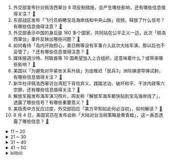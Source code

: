 1. 外交部宣布针对佩洛西窜台 8 项反制措施，会产生哪些影响，还有哪些信息值得关注？ [:link:](https://www.zhihu.com/question/547135232)
2. 东部战区发布「飞行员俯瞰宝岛海岸线和中央山脉」视频，释放了什么信号？有哪些信息值得注意？ [:link:](https://www.zhihu.com/question/547155707)
3. 外交部表示中国的身后是 160 多个国家，共同站在公平正义一边，此次「佩洛西窜台」事件反映出哪些问题？ [:link:](https://www.zhihu.com/question/547155656)
4. 如何看待「岛内开始担心，美日韩等没有军事介入此次大陆军演，那以后也不会管了」？还有哪些信息值得注意？ [:link:](https://www.zhihu.com/question/547131605)
5. 媒体报道沙特、阿联酋等 10 国希望加入上合组织，这意味着什么？或带来哪些影响？ [:link:](https://www.zhihu.com/question/547059944)
6. 美国以「为避免对华紧张关系升级」为由推迟「民兵3」洲际弹道导弹试射，有哪些信息值得关注？ [:link:](https://www.zhihu.com/question/547103993)
7. 新华社评佩洛西窜访台湾犯下背信弃义、践踏法治、破坏和平、干涉内政等六宗罪，还有哪些信息值得关注？ [:link:](https://www.zhihu.com/question/547209160)
8. 解放军报发布海军演习照片，网友称「解放军海军都快贴到宝岛海岸线了」，透露了哪些信号？有哪些重要意义？ [:link:](https://www.zhihu.com/question/547211440)
9. 美指责中方反应过度，外交部回应「美方早知如此何必当初」，如何解读？ [:link:](https://www.zhihu.com/question/547122954)
10. 8 月 4 日，美国官员在发布会称「大陆对台当局策略是煮青蛙」，这一表态透露了哪些信息？ [:link:](https://www.zhihu.com/question/547122506)
<details>
<summary>11 ~ 20</summary>

11. 电视剧《天才基本法》烂尾了吗？ [:link:](https://www.zhihu.com/question/547145883)
12. 明明知道自己装修便宜很多，为什么很多人还是会选择装修公司？ [:link:](https://www.zhihu.com/question/546682931)
13. 我国成功发射可重复使用试验航天器，意味着什么？ [:link:](https://www.zhihu.com/question/547053408)
14. 河南银保监局、金融监管局公告「对 4 家村镇银行客户单人金额 15-25 万的开始垫付」，情况如何？ [:link:](https://www.zhihu.com/question/547066717)
15. 中国的 5A 景区放在全世界的名胜古迹中也是顶尖水准吗？ [:link:](https://www.zhihu.com/question/486958116)
16. 能讲一下江湖体和正宗书法的区别吗？ [:link:](https://www.zhihu.com/question/387912508)
17. 对待九年的友谊， 她背叛了我该原谅吗? [:link:](https://www.zhihu.com/question/547001732)
18. 为什么现在的喜剧小品到最后都会强行煽情？ [:link:](https://www.zhihu.com/question/355769955)
19. 想买一台新车，孩子已上大学，存款110万无贷款，房子两套，每年25万左右家庭收入，买什么价位的合适？ [:link:](https://www.zhihu.com/question/546080687)
20. 常导火力突击，全部精准命中目标，如何评价我军的精确打击和区域拒止能力？ [:link:](https://www.zhihu.com/question/547001747)
</details>
<details>
<summary>21 ~ 30</summary>

21. 华春莹透露，王毅出席东亚系列外长会期间，没有会见美国务卿布林肯的计划，对此如何解读？ [:link:](https://www.zhihu.com/question/546586753)
22. 《明日战记》耗资巨大，票房能否突破 20 亿？ [:link:](https://www.zhihu.com/question/545378462)
23. 月薪 4 万人民币是一种怎样的感受？ [:link:](https://www.zhihu.com/question/36996031)
24. 江西上饶一区规定商家门头招牌不能出现经营内容，城管局回应称统一规定，不针对任何企业，如何看待这一做法？ [:link:](https://www.zhihu.com/question/547059085)
25. 为什么陈道明，孙红雷，王志文这些一线演员坚持拍电视剧？ [:link:](https://www.zhihu.com/question/23836157)
26. 专家称「解放军联合演训随时可转为实战」，这意味着什么？此次解放军联合演训具有哪些重大意义？ [:link:](https://www.zhihu.com/question/547091365)
27. 腾讯 8 月 15 日起取消部分外包员工免费食堂福利，内部员工称是出于「降本增效」，如何评价这项改革？ [:link:](https://www.zhihu.com/question/546968469)
28. 如何理解「配置没输过，体验没赢过」这句话呢？ [:link:](https://www.zhihu.com/question/542153781)
29. 哪些项目是考研的加分项？ [:link:](https://www.zhihu.com/question/268704112)
30. 志愿滑档，三本学费太高了，家里负担不起，是自考好还是上专科? [:link:](https://www.zhihu.com/question/546830756)
</details>
<details>
<summary>31 ~ 40</summary>

31. 蔚小理 2022 年 7 月交付数全面下滑，零跑哪吒埃安销量冲高，如何看待国内新能源汽车的销量表现？ [:link:](https://www.zhihu.com/question/546536981)
32. 想知道现在还有多少22届待业的毕业生？ [:link:](https://www.zhihu.com/question/516392700)
33. 为什么我这么高三这么努力，没日没夜起早贪黑的学习，没考出成绩，他们就以一句没学评价？ [:link:](https://www.zhihu.com/question/540621480)
34. 8 月 6 日 6 时起海南三亚实行临时性全域静态管理，约 8 万游客滞留三亚，游客集中区域如何防控？ [:link:](https://www.zhihu.com/question/547208809)
35. 如何看待美国 7 月新增非农就业人口较预期翻倍，失业率创两年多来新低，九月加息 75 个基点预期升温？ [:link:](https://www.zhihu.com/question/547165922)
36. 公司要求跳槽超 5 次不要投简历，你认为公司的要求合理吗？ [:link:](https://www.zhihu.com/question/547045316)
37. 水浒传中如果你是杨志，会怎么押送生辰纲? [:link:](https://www.zhihu.com/question/334013108)
38. 外卖和做饭到底哪个更加适合上班族？ [:link:](https://www.zhihu.com/question/439666029)
39. 米哈游新作《绝区零》于 8 月 5 日开启「调律测试」，你的体验如何？ [:link:](https://www.zhihu.com/question/546951069)
40. 江西幼儿园行凶致 4 死男子，逃匿遇车祸身亡，还有哪些信息值得关注？ [:link:](https://www.zhihu.com/question/547209847)
</details>
<details>
<summary>41 ~ 50</summary>

41. 8 月 5 日我国成功发射可重复使用试验航天器，有怎样的意义？ [:link:](https://www.zhihu.com/question/547043431)
42. 为什么《富爸爸穷爸爸》里说：“储蓄是失败者所为”？ [:link:](https://www.zhihu.com/question/543614412)
43. 如何看待美国务卿称「美国的一个中国政策没有改变，美国不支持『台独』」？ [:link:](https://www.zhihu.com/question/547115987)
44. 想要进日企，日语至少得达到什么水平？ [:link:](https://www.zhihu.com/question/545400968)
45. 假如给你十个亿，立马到账的那种，让你随机穿越到一部动漫里，生活七天，你会如何选择？ [:link:](https://www.zhihu.com/question/546876608)
46. 豆腐都有哪些「0 失败」的懒人做法？ [:link:](https://www.zhihu.com/question/542322476)
47. 为什么《笑傲江湖》中，岳不群和林平之一开始都是好人，后来就变坏了？他们是从什么时候开始变坏的？ [:link:](https://www.zhihu.com/question/542186398)
48. 如果孩子能在暑假期间养成自主且快乐的学习状态，会给他们以后的生活带来什么改变？ [:link:](https://www.zhihu.com/question/546995641)
49. 如何看待哈尔滨工程大学计算机新生大一不允许带电脑? [:link:](https://www.zhihu.com/question/544962229)
50. 设计师到底有多吃天赋？ [:link:](https://www.zhihu.com/question/544061473)
</details><details>
<summary>bilibili</summary>

1. 七夕节老番茄乱和自己玩游戏 [:link:](//www.bilibili.com/video/BV12t4y1V7sc)
2. 游戏主播准备一个月的求婚视频 [:link:](//www.bilibili.com/video/BV1Gd4y1S7GT)
3. 贱谍过家家（2） [:link:](//www.bilibili.com/video/BV1Se4y1D7xW)
4. 全网寻找假背景！ [:link:](//www.bilibili.com/video/BV1cG411a75e)
5. 你 这 背 景 让 嘎 子 偷 了 [:link:](//www.bilibili.com/video/BV1Je4y1D7b4)
6. 新游戏：神偷嘎子 [:link:](//www.bilibili.com/video/BV1od4y1U7uS)
7. 谁说七夕一定要去高档餐厅？这家大排档可浪漫多了！ [:link:](//www.bilibili.com/video/BV1aY4y1P7Ej)
8. 我的朋友是个村长是什么体验！ [:link:](//www.bilibili.com/video/BV1Gd4y1T7Vw)
9. 外卖员：您点的外卖真香啊！ [:link:](//www.bilibili.com/video/BV1wT411L7z2)
10. 视频不能P，所以是真的 [:link:](//www.bilibili.com/video/BV1Bg411C7VP)
<details>
<summary>11 ~ 20</summary>

11. 这种害人的东西为什么会存在？ 脊柱胸椎曲度就是这么被弄没的！ [:link:](//www.bilibili.com/video/BV1bd4y1N7mH)
12. 【TF家族】2022 TF家族夏日运动会 [:link:](//www.bilibili.com/video/BV1ua411f7rg)
13. 这搭档不能要！ [:link:](//www.bilibili.com/video/BV19U4y1Y7k7)
14. 工作第一年VS工作第十年 [:link:](//www.bilibili.com/video/BV1JG4y1v7av)
15. 未婚妻突然想吃炸鸡，那只好….. [:link:](//www.bilibili.com/video/BV1zg411C7Kp)
16. 两对情侣居然在一起干这样的事？？？ [:link:](//www.bilibili.com/video/BV1Qg41117js)
17. 纳米ikun，黑子 ! [:link:](//www.bilibili.com/video/BV1hG411h729)
18. 爸妈下班前的极限一小时…… [:link:](//www.bilibili.com/video/BV1Xa411T78h)
19. 《崩坏3》动画短片「因你而在的故事」先行预告 [:link:](//www.bilibili.com/video/BV1Ee4y1D7ci)
20. 当我故意把女友叫成她闺蜜的名字！ [:link:](//www.bilibili.com/video/BV12t4y1V7E1)
</details>
<details>
<summary>21 ~ 30</summary>

21. 我的女儿出生第一天 [:link:](//www.bilibili.com/video/BV1PW4y117Ud)
22. （当你去找有对象的朋友玩） [:link:](//www.bilibili.com/video/BV1gr4y1577U)
23. 贩卖吸食毒品工具的小店被粉丝天眼举报！老板娘：「问就是不知道」 [:link:](//www.bilibili.com/video/BV1vd4y1U7Pr)
24. 年仅24岁！一起送送她…… [:link:](//www.bilibili.com/video/BV1tU4y1Y7t1)
25. ”凶 手 不 止 一 个“ [:link:](//www.bilibili.com/video/BV1eG4y1v7Ky)
26. 英国皇家卫兵为什么要大声吼游客？全球不知道的卫兵冷知识。 [:link:](//www.bilibili.com/video/BV1xV4y1j7xT)
27. 9英寸披萨有多大？你点的披萨缩水了吗？【慧小媛】 [:link:](//www.bilibili.com/video/BV1gV4y177pV)
28. 老兵仿妆❗用最诚挚的心，献上永不凋谢的敬意！ [:link:](//www.bilibili.com/video/BV1fU4y1v74M)
29. 【原神】耗时40小时！！！两只凯瑟琳会晤成功！！！ [:link:](//www.bilibili.com/video/BV1ZB4y1r742)
30. 旅游两年的老婆终于回来了... [:link:](//www.bilibili.com/video/BV1mY4y1P7uG)
</details>
<details>
<summary>31 ~ 40</summary>

31. 《绝区零》调律测试PV | 初次委托，可别搞砸了哟~ [:link:](//www.bilibili.com/video/BV1ot4y137NR)
32. 请选择英雄 [:link:](//www.bilibili.com/video/BV1jN4y1j7dV)
33. 拿起相机的近半年，我定格了哪些瞬间 [:link:](//www.bilibili.com/video/BV1PB4y1r75p)
34. 求 婚 背 景 和 人 都 是 真 的！❤️ [:link:](//www.bilibili.com/video/BV1Ka411K7Bj)
35. 所以没有信号是打不了电话的～对吗！ [:link:](//www.bilibili.com/video/BV11F411c7UE)
36. 《 只 要 是 日 语 就 画 风 突 变 》 [:link:](//www.bilibili.com/video/BV1HS4y147DZ)
37. 500个史诗皮肤秘宝能开出什么 [:link:](//www.bilibili.com/video/BV1WG4y1v7g9)
38. 试玩米哈游动作新游！《绝区零》首测体验报告！ [:link:](//www.bilibili.com/video/BV1GS4y1473q)
39. 教练是我爸 一路骂到家 [:link:](//www.bilibili.com/video/BV1zS4y1x7Dw)
40. 辣条%这都是爷爷亲自做的各种各样的辣条，你们喜欢吗？ [:link:](//www.bilibili.com/video/BV1yF411A7nA)
</details>
<details>
<summary>41 ~ 50</summary>

41. 【新闻联播】多部门强烈谴责佩洛西窜访中国台湾 [:link:](//www.bilibili.com/video/BV14V4y1j756)
42. 【PV】群青，但贝拉翻唱版 [:link:](//www.bilibili.com/video/BV1FB4y187ZT)
43. 老板说过的每句话都要记在心里，不能疏忽。 [:link:](//www.bilibili.com/video/BV1hV4y1j7bK)
44. 原来销冠是把顾客当不同动物来归类的！对号入座一下，你属于什么动物型的客人呢？ [:link:](//www.bilibili.com/video/BV14S4y147zB)
45. 法律咨询的4大顶流 [:link:](//www.bilibili.com/video/BV1xV4y1j7vU)
46. 消消乐看完想飞天 [:link:](//www.bilibili.com/video/BV1Dd4y1U7GQ)
47. 【查理九世COS】【场照】这是你的童年吗？ [:link:](//www.bilibili.com/video/BV14a411Z7Km)
48. 两名不一样的永生者，在水比命贵的星球上如何共存？ [:link:](//www.bilibili.com/video/BV1xW4y1179H)
49. 【俄罗斯街拍P23】热爱生活的人总带着笑意 | Semkavkvadrate [:link:](//www.bilibili.com/video/BV1hY4y1P7gp)
50. 金轮电影宇宙 [:link:](//www.bilibili.com/video/BV1Fg411275z)
</details>
<details>
<summary>51 ~ 60</summary>

51. 这才是真正的丛林神庙！【我的世界·文明复苏#10】 [:link:](//www.bilibili.com/video/BV1mU4y1Y7Hj)
52. 我是Gloria歌莉雅，我入驻B站啦！ [:link:](//www.bilibili.com/video/BV1Zg411C7JL)
53. 穷游指南请看这边 [:link:](//www.bilibili.com/video/BV1it4y1V7rN)
54. 【散人】国产悬疑恐怖《隐秘的角落》试玩 逃脱轮回的一天 [:link:](//www.bilibili.com/video/BV1XS4y1x7kw)
55. 我挖空了一个服务器的主城！ [:link:](//www.bilibili.com/video/BV1wG4y1v7iq)
56. 对小孩来说可能不太健康，对成年人来说刚刚好！ [:link:](//www.bilibili.com/video/BV1FS4y147fH)
57. 绝了！好吃到爆的【口蘑虾滑】三种神仙吃法来了！赶紧收藏给家人看！ [:link:](//www.bilibili.com/video/BV1Pd4y1T7zL)
58. 偷鸡摸狗？天下我有！我从来没见过这么离谱的男主 [:link:](//www.bilibili.com/video/BV1bW4y117hD)
59. 惊呆了，我的英国婆婆竟然是首相家族大小姐！ [:link:](//www.bilibili.com/video/BV1iW4y1a7As)
60. 耗时66666分钟千里江山图被我做成手镯 [:link:](//www.bilibili.com/video/BV1ZW4y1y7FL)
</details>
<details>
<summary>61 ~ 70</summary>

61. 原来书上的这些东西也有名字！ [:link:](//www.bilibili.com/video/BV11B4y1b7tC)
62. 你们要的90万粉丝女装来了 [:link:](//www.bilibili.com/video/BV1Sd4y127Qt)
63. 别人代女主而我代助理… [:link:](//www.bilibili.com/video/BV1od4y1K7z4)
64. 【花亦山】罗衣轻解 丨夏日皮肤PV [:link:](//www.bilibili.com/video/BV1LV4y1j7MA)
65. 我花了150天时间创作《火影忍者》预告片--第一集 [:link:](//www.bilibili.com/video/BV1kB4y1r74Q)
66. 【三体/全员群像/动画手书】Last Ride Of The Day——“点亮蜡烛很难，诅咒黑暗却很容易” [:link:](//www.bilibili.com/video/BV1jd4y1N76w)
67. 老外跪求翻译的一款国产游戏！ [:link:](//www.bilibili.com/video/BV1MB4y1r76x)
68. 水逆一整月 受不住了 破大防！ [:link:](//www.bilibili.com/video/BV1NB4y1r7jV)
69. 平行时空里的女友，还会和我处对象么？ [:link:](//www.bilibili.com/video/BV15U4y1e7tm)
70. 不服输的妹妹 [:link:](//www.bilibili.com/video/BV12B4y147qA)
</details>
<details>
<summary>71 ~ 80</summary>

71. 这次潜入的应该很成功吧！ [:link:](//www.bilibili.com/video/BV1TV4y177xZ)
72. 悄悄整蛊男友一整天，他居然毫不知情...... [:link:](//www.bilibili.com/video/BV1RB4y147Wm)
73. 你们私信的特别特别特别好吃的火烧云，排了3个小时才吃到！ [:link:](//www.bilibili.com/video/BV18U4y1Y7r2)
74. 在无尽的沙漠当中没有树木！该如何生存下去【我的世界】 P5 [:link:](//www.bilibili.com/video/BV1NB4y1874p)
75. 我要被这群冤种朋友笑死啦哈哈哈哈哈哈哈哈哈哈哈哈哈 [:link:](//www.bilibili.com/video/BV1Tt4y1V7MD)
76. 我国成功发射可重复使用试验航天器 [:link:](//www.bilibili.com/video/BV1QU4y1Y7My)
77. 又是当年的经典歌曲了，广场舞：快乐崇拜 [:link:](//www.bilibili.com/video/BV14d4y1U7n9)
78. 上海最贵的火锅自助！竟能吃到鲜活波士顿龙虾、帝王蟹！能吃回本吗？ [:link:](//www.bilibili.com/video/BV1Td4y1S7Ad)
79. 【方舟剧场】罗德岛夏日泳装vlog! [:link:](//www.bilibili.com/video/BV13W4y1a7LF)
80. 当你穿越到了「哈利波特」的魔法世界!!？ [:link:](//www.bilibili.com/video/BV1hF411A76L)
</details>
<details>
<summary>81 ~ 90</summary>

81. 白色恋人：叫你复刻，没让你超越啊！！ [:link:](//www.bilibili.com/video/BV12N4y1V7ZN)
82. 《七夕了，不出意外的话……》 [:link:](//www.bilibili.com/video/BV17B4y1k7f9)
83. 【水果猎人】网络热门水果鉴定12 [:link:](//www.bilibili.com/video/BV1pG4y1Y7Jd)
84. 发生空难时，空姐首先要脱下丝袜，因为丝袜遇火会粘附在皮肤上 [:link:](//www.bilibili.com/video/BV1we4y1D7Hy)
85. 我偶然翻到了高三时期她留在我mp3里的留言 [:link:](//www.bilibili.com/video/BV1Le4y1X78q)
86. 快 餐 时 代 2 [:link:](//www.bilibili.com/video/BV1za411N7fG)
87. 去蜡像馆的人拍视频有多拼命 [:link:](//www.bilibili.com/video/BV1oa411M7Yz)
88. 【特种兵 立二等功】放弃提干！放弃安置！真的后悔了？ [:link:](//www.bilibili.com/video/BV1Ge4y1D7u5)
89. 羞耻是真羞耻，快乐也是真快乐 [:link:](//www.bilibili.com/video/BV1WW4y117Jw)
90. 当你有个电竞职业选手室友是种什么体验 [:link:](//www.bilibili.com/video/BV1xa411N72G)
</details>
<details>
<summary>91 ~ 100</summary>

91. 三倍体西瓜到底是什么？ [:link:](//www.bilibili.com/video/BV1sd4y1U7h4)
92. 【阿斗】你真的看懂了吗？深挖隐藏的细节，万字深度解析诺兰8.9分悬疑神作《致命魔术》 [:link:](//www.bilibili.com/video/BV1cV4y177M5)
93. 我拍的中国空间站比日本人拍的更“土”！这是全球公开范围内最清晰了不？ [:link:](//www.bilibili.com/video/BV17d4y1T78f)
94. 米饭还能做《冰淇淋》？我甚至是第一次听说。 [:link:](//www.bilibili.com/video/BV1ET41177Hg)
95. 你们说，1岁的小孩那么自恋，正常吗？ [:link:](//www.bilibili.com/video/BV15a411f7rw)
96. 铁根兄弟买了两个象拔蚌，喷水把他吓坏了，我去他家帮忙处理一下 [:link:](//www.bilibili.com/video/BV11B4y1r7uQ)
97. 今天是七夕，我老婆给我剪了一个头发，我很开心，省了十块钱！ [:link:](//www.bilibili.com/video/BV1LT411L7ow)
98. 大学生如何在宿舍拍出《向前冲》 [:link:](//www.bilibili.com/video/BV1yG411b7c9)
99. 现实中女生的真实想法… [:link:](//www.bilibili.com/video/BV1kt4y1V7CS)
100. 拳打太攀蛇！脚踢虎蛇！世界上凝血能力最强的毒蛇！ [:link:](//www.bilibili.com/video/BV1QS4y1x7rg)
</details></details>